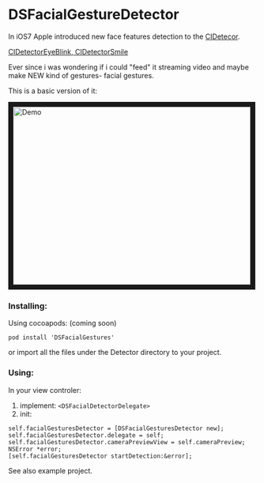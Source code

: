 DSFacialGestureDetector
=======================

In iOS7 Apple introduced new face features detection to the [CIDetecor](https://developer.apple.com/library/iOS//documentation/CoreImage/Reference/CIDetector_Ref/index.html).

[CIDetectorEyeBlink, CIDetectorSmile](https://developer.apple.com/library/iOS//documentation/CoreImage/Reference/CIDetector_Ref/index.html#//apple_ref/doc/constant_group/Feature_Detection_Keys)

Ever since i was wondering if i could "feed" it streaming video and maybe make NEW kind of gestures- facial gestures.

This is a basic version of it:

<a href="http://www.youtube.com/watch?feature=player_embedded&v=cdzPRymOC7o
" target="_blank"><img src="http://img.youtube.com/vi/cdzPRymOC7o/0.jpg" 
alt="Demo" width="480" height="360" border="10" /></a>

### Installing:

Using cocoapods: (coming soon)

`pod install 'DSFacialGestures'`

or import all the files under the Detector directory to your project.

### Using:

In your view controler:

1. implement: `<DSFacialDetectorDelegate>`
2. init:

```objc
self.facialGesturesDetector = [DSFacialGesturesDetector new];
self.facialGesturesDetector.delegate = self;
self.facialGesturesDetector.cameraPreviewView = self.cameraPreview;
NSError *error;
[self.facialGesturesDetector startDetection:&error];
```

See also example project.
